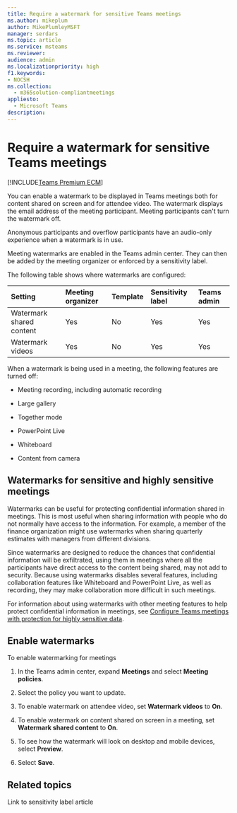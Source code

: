 ```yaml
---
title: Require a watermark for sensitive Teams meetings
ms.author: mikeplum
author: MikePlumleyMSFT
manager: serdars
ms.topic: article
ms.service: msteams
ms.reviewer: 
audience: admin
ms.localizationpriority: high
f1.keywords:
- NOCSH
ms.collection: 
  - m365solution-compliantmeetings
appliesto: 
  - Microsoft Teams
description: 
---
```


# Require a watermark for sensitive Teams meetings

[!INCLUDE[Teams Premium ECM](includes/teams-premium-ecm.md)]

You can enable a watermark to be displayed in Teams meetings both for content shared on screen and for attendee video. The watermark displays the email address of the meeting participant. Meeting participants can't turn the watermark off.

Anonymous participants and overflow participants have an audio-only experience when a watermark is in use.

Meeting watermarks are enabled in the Teams admin center. They can then be added by the meeting organizer or enforced by a sensitivity label.

The following table shows where watermarks are configured:

|Setting|Meeting organizer|Template|Sensitivity label|Teams admin|
|:------|:----------------|:-------|:----------------|:----------|
|Watermark shared content|Yes|No|Yes|Yes|
|Watermark videos|Yes|No|Yes|Yes|

When a watermark is being used in a meeting, the following features are turned off:

- Meeting recording, including automatic recording

- Large gallery

- Together mode 

- PowerPoint Live

- Whiteboard 

- Content from camera

## Watermarks for sensitive and highly sensitive meetings

Watermarks can be useful for protecting confidential information shared in meetings. This is most useful when sharing information with people who do not normally have access to the information. For example, a member of the finance organization might use watermarks when sharing quarterly estimates with managers from different divisions.

Since watermarks are designed to reduce the chances that confidential information will be exfiltrated, using them in meetings where all the participants have direct access to the content being shared, may not add to security. Because using watermarks disables several features, including collaboration features like Whiteboard and PowerPoint Live, as well as recording, they may make collaboration more difficult in such meetings.

For information about using watermarks with other meeting features to help protect confidential information in meetings, see [Configure Teams meetings with protection for highly sensitive data](/microsoftteams/configure-meetings-highly-sensitive-protection).

## Enable watermarks
 
To enable watermarking for meetings

1. In the Teams admin center, expand **Meetings** and select **Meeting policies**.

1. Select the policy you want to update.

1. To enable watermark on attendee video, set **Watermark videos** to **On**.

1. To enable watermark on content shared on screen in a meeting, set **Watermark shared content** to **On**.

1. To see how the watermark will look on desktop and mobile devices, select **Preview**.

1. Select **Save**.

## Related topics

Link to sensitivity label article